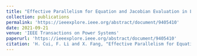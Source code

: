 ```yaml
---
title: "Effective Parallelism for Equation and Jacobian Evaluation in Large-Scale Power Flow Calculation"
collection: publications
permalink: 'https://ieeexplore.ieee.org/abstract/document/9405410'
date: 2021-09-21
venue: 'IEEE Transactions on Power Systems'
paperurl: 'https://ieeexplore.ieee.org/abstract/document/9405410'
citation: 'H. Cui, F. Li and X. Fang, "Effective Parallelism for Equation and Jacobian Evaluation in Large-Scale Power Flow Calculation," in IEEE Transactions on Power Systems, vol. 36, no. 5, pp. 4872-4875, Sept. 2021, doi: 10.1109/TPWRS.2021.3073591.'
---
```

